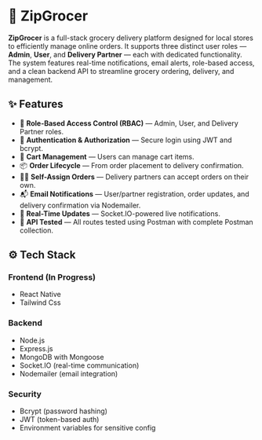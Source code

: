 # 🛒 ZipGrocer

**ZipGrocer** is a full-stack grocery delivery platform designed for local stores to efficiently manage online orders. It supports three distinct user roles — **Admin**, **User**, and **Delivery Partner** — each with dedicated functionality. The system features real-time notifications, email alerts, role-based access, and a clean backend API to streamline grocery ordering, delivery, and management.

## ✨ Features

- 👤 **Role-Based Access Control (RBAC)** — Admin, User, and Delivery Partner roles.
- 🔐 **Authentication & Authorization** — Secure login using JWT and bcrypt.
- 🛒 **Cart Management** — Users can manage cart items.
- 📦 **Order Lifecycle** — From order placement to delivery confirmation.
- 🧑‍✈️ **Self-Assign Orders** — Delivery partners can accept orders on their own.
- 📬 **Email Notifications** — User/partner registration, order updates, and delivery confirmation via Nodemailer.
- 🔔 **Real-Time Updates** — Socket.IO-powered live notifications.
- 🧪 **API Tested** — All routes tested using Postman with complete Postman collection.

## ⚙️ Tech Stack

### Frontend (In Progress)
- React Native 
- Tailwind Css

### Backend
- Node.js
- Express.js
- MongoDB with Mongoose
- Socket.IO (real-time communication)
- Nodemailer (email integration)

### Security
- Bcrypt (password hashing)
- JWT (token-based auth)
- Environment variables for sensitive config


